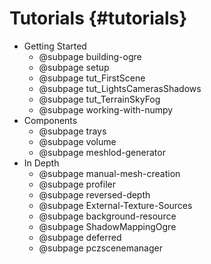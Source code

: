 # Tutorials {#tutorials}

- Getting Started
    - @subpage building-ogre
    - @subpage setup
    - @subpage tut_FirstScene
    - @subpage tut_LightsCamerasShadows
    - @subpage tut_TerrainSkyFog
    - @subpage working-with-numpy
- Components
    - @subpage trays
    - @subpage volume
    - @subpage meshlod-generator
- In Depth
    - @subpage manual-mesh-creation
    - @subpage profiler
    - @subpage reversed-depth
    - @subpage External-Texture-Sources
    - @subpage background-resource
    - @subpage ShadowMappingOgre
    - @subpage deferred
    - @subpage pczscenemanager
